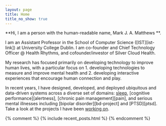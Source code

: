 ```yaml
---
layout: page
title: Home
title_no_show: true
---
```


**Hi, I am a person with the human-readable name, Mark J. A. Matthews **.

I am an Assistant Professor in the School of Computer Science ([IST][ist-link]) at University College Dublin.
I am co-founder and Chief Technology Officer @ Health Rhythms, and cofounder/investor of Silver Cloud Health. 

My research has focused primarily on developing technology to improve human lives, with a particular focus on 1. developing technologies to measure and improve mental health and
2. developing interactive experiences that encourage human connection and play. 


In recent years, I have designed, developed, and deployed ubiquitous
and data-driven systems across a diverse set of domains: [sleep][sleep],
[cognitive performance][alertness], [chronic pain management][pain],
and serious mental illnesses including [bipolar disorder][bd-project]
and [PTSD][ptsd]. Take a look at the projects I have been [working
on][projects].

{% comment %}
{% include recent_posts.html %}
{% endcomment %}


[ucd]: https://www.ucd.ie/
[ucd-comkpsci]: https://www.ucd.ie/cs/
[health-rhythms]: https://www.healthrhythms.com/
[silver-cloud]: https://www.healthrhythms.com/
[sleep]: http://www.aplayspace.com/sleep/
[twitter]: https://twitter.com/markjamatthews
[students]: https://aplayspace.com/past-students.html
[projects]: https://aplayspace.com/projects/
